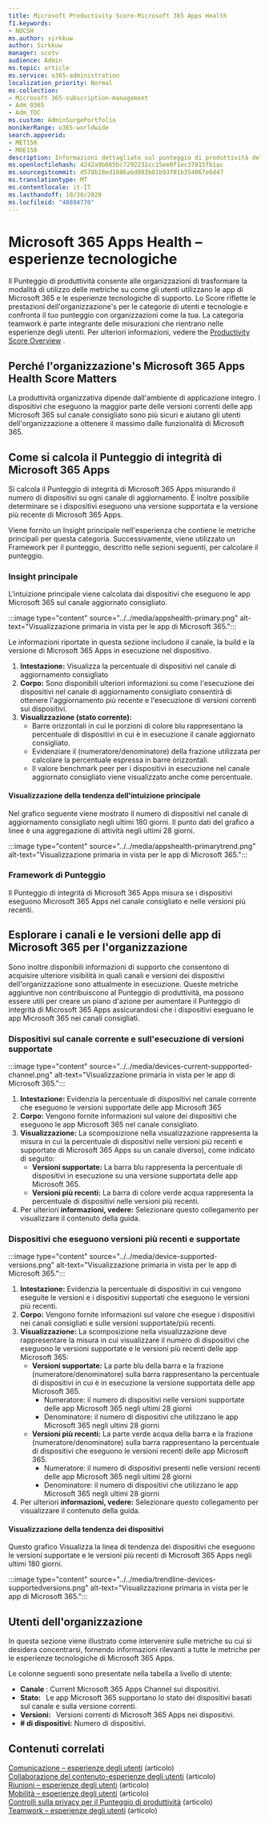 ```yaml
---
title: Microsoft Productivity Score-Microsoft 365 Apps Health
f1.keywords:
- NOCSH
ms.author: sirkkuw
author: Sirkkuw
manager: scotv
audience: Admin
ms.topic: article
ms.service: o365-administration
localization_priority: Normal
ms.collection:
- Microsoft 365-subscription-management
- Adm_O365
- Adm_TOC
ms.custom: AdminSurgePortfolio
monikerRange: o365-worldwide
search.appverid:
- MET150
- MOE150
description: Informazioni dettagliate sul punteggio di produttività delle app di Microsoft 365 Apps Health-Technology.
ms.openlocfilehash: 4242a9b665bc7292232cc15ee0f1ec37915fb1ac
ms.sourcegitcommit: d578b28ed1886abd083b01b93f01b354067e6d47
ms.translationtype: MT
ms.contentlocale: it-IT
ms.lasthandoff: 10/30/2020
ms.locfileid: "48804770"
---
```

# <a name="microsoft-365-apps-health--technology-experiences"></a>Microsoft 365 Apps Health – esperienze tecnologiche

Il Punteggio di produttività consente alle organizzazioni di trasformare la modalità di utilizzo delle metriche su come gli utenti utilizzano le app di Microsoft 365 e le esperienze tecnologiche di supporto. Lo Score riflette le prestazioni dell'organizzazione&#39;s per le categorie di utenti e tecnologie e confronta il tuo punteggio con organizzazioni come la tua. La categoria teamwork è parte integrante delle misurazioni che rientrano nelle esperienze degli utenti. Per ulteriori informazioni, vedere the [Productivity Score Overview](productivity-score.md) .

## <a name="why-your-organization39s-microsoft-365-apps-health-score-matters"></a>Perché l'organizzazione&#39;s Microsoft 365 Apps Health Score Matters

La produttività organizzativa dipende dall'ambiente di applicazione integro. I dispositivi che eseguono la maggior parte delle versioni correnti delle app Microsoft 365 sul canale consigliato sono più sicuri e aiutano gli utenti dell'organizzazione a ottenere il massimo dalle funzionalità di Microsoft 365.

## <a name="how-we-calculate-the-microsoft-365-apps-health-score"></a>Come si calcola il Punteggio di integrità di Microsoft 365 Apps

Si calcola il Punteggio di integrità di Microsoft 365 Apps misurando il numero di dispositivi su ogni canale di aggiornamento. È inoltre possibile determinare se i dispositivi eseguono una versione supportata e la versione più recente di Microsoft 365 Apps.

Viene fornito un Insight principale nell'esperienza che contiene le metriche principali per questa categoria. Successivamente, viene utilizzato un Framework per il punteggio, descritto nelle sezioni seguenti, per calcolare il punteggio.

### <a name="primary-insight"></a>Insight principale

L'intuizione principale viene calcolata dai dispositivi che eseguono le app Microsoft 365 sul canale aggiornato consigliato.

:::image type="content" source="../../media/appshealth-primary.png" alt-text="Visualizzazione primaria in vista per le app di Microsoft 365.":::

Le informazioni riportate in questa sezione includono il canale, la build e la versione di Microsoft 365 Apps in esecuzione nel dispositivo.

1. **Intestazione:**  Visualizza la percentuale di dispositivi nel canale di aggiornamento consigliato
1. **Corpo:**  Sono disponibili ulteriori informazioni su come l'esecuzione dei dispositivi nel canale di aggiornamento consigliato consentirà di ottenere l'aggiornamento più recente e l'esecuzione di versioni correnti sui dispositivi.
1. **Visualizzazione (stato corrente):**
    - Barre orizzontali in cui le porzioni di colore blu rappresentano la percentuale di dispositivi in cui è in esecuzione il canale aggiornato consigliato.
    - Evidenziare il (numeratore/denominatore) della frazione utilizzata per calcolare la percentuale espressa in barre orizzontali.
    - Il valore benchmark peer per i dispositivi in esecuzione nel canale aggiornato consigliato viene visualizzato anche come percentuale.

#### <a name="trend-visualization-of-the-primary-insight"></a>Visualizzazione della tendenza dell'intuizione principale

Nel grafico seguente viene mostrato il numero di dispositivi nel canale di aggiornamento consigliato negli ultimi 180 giorni. Il punto dati del grafico a linee è una aggregazione di attività negli ultimi 28 giorni.

:::image type="content" source="../../media/appshealth-primarytrend.png" alt-text="Visualizzazione primaria in vista per le app di Microsoft 365.":::

### <a name="scoring-framework"></a>Framework di Punteggio

Il Punteggio di integrità di Microsoft 365 Apps misura se i dispositivi eseguono Microsoft 365 Apps nel canale consigliato e nelle versioni più recenti.

## <a name="explore-your-organization-microsoft-365-app-channels-and-versions"></a>Esplorare i canali e le versioni delle app di Microsoft 365 per l'organizzazione

Sono inoltre disponibili informazioni di supporto che consentono di acquisire ulteriore visibilità in quali canali e versioni dei dispositivi dell'organizzazione sono attualmente in esecuzione. Queste metriche aggiuntive non contribuiscono al Punteggio di produttività, ma possono essere utili per creare un piano d'azione per aumentare il Punteggio di integrità di Microsoft 365 Apps assicurandosi che i dispositivi eseguano le app Microsoft 365 nei canali consigliati.

### <a name="devices-on-current-channel-and-running-supported-versions"></a>Dispositivi sul canale corrente e sull'esecuzione di versioni supportate

:::image type="content" source="../../media/devices-current-suppported-channel.png" alt-text="Visualizzazione primaria in vista per le app di Microsoft 365.":::

1. **Intestazione:**  Evidenzia la percentuale di dispositivi nel canale corrente che eseguono le versioni supportate delle app Microsoft 365
1. **Corpo:**  Vengono fornite informazioni sul valore dei dispositivi che eseguono le app Microsoft 365 nel canale consigliato.
1. **Visualizzazione:**  La scomposizione nella visualizzazione rappresenta la misura in cui la percentuale di dispositivi nelle versioni più recenti e supportate di Microsoft 365 Apps su un canale diverso), come indicato di seguito:
    - **Versioni supportate:** La barra blu rappresenta la percentuale di dispositivi in esecuzione su una versione supportata delle app Microsoft 365.
    - **Versioni più recenti:** La barra di colore verde acqua rappresenta la percentuale di dispositivi nelle versioni più recenti.
1. Per ulteriori **informazioni, vedere:**   Selezionare questo collegamento per visualizzare il contenuto della guida.

### <a name="devices-running-latest-and-supported-versions"></a>Dispositivi che eseguono versioni più recenti e supportate

:::image type="content" source="../../media/device-supported-versions.png" alt-text="Visualizzazione primaria in vista per le app di Microsoft 365.":::

1. **Intestazione:**  Evidenzia la percentuale di dispositivi in cui vengono eseguite le versioni e i dispositivi supportati che eseguono le versioni più recenti.
1. **Corpo:**  Vengono fornite informazioni sul valore che esegue i dispositivi nei canali consigliati e sulle versioni supportate/più recenti.
1. **Visualizzazione:** La scomposizione nella visualizzazione deve rappresentare la misura in cui visualizzare il numero di dispositivi che eseguono le versioni supportate e le versioni più recenti delle app Microsoft 365:
    - **Versioni supportate:** La parte blu della barra e la frazione (numeratore/denominatore) sulla barra rappresentano la percentuale di dispositivi in cui è in esecuzione la versione supportata delle app Microsoft 365.
        - Numeratore: il numero di dispositivi nelle versioni supportate delle app Microsoft 365 negli ultimi 28 giorni
        - Denominatore: il numero di dispositivi che utilizzano le app Microsoft 365 negli ultimi 28 giorni
    - **Versioni più recenti:** La parte verde acqua della barra e la frazione (numeratore/denominatore) sulla barra rappresentano la percentuale di dispositivi che eseguono le versioni recenti delle app Microsoft 365.
        - Numeratore: il numero di dispositivi presenti nelle versioni recenti delle app Microsoft 365 negli ultimi 28 giorni
        - Denominatore: il numero di dispositivi che utilizzano le app Microsoft 365 negli ultimi 28 giorni
1. Per ulteriori **informazioni, vedere:**   Selezionare questo collegamento per visualizzare il contenuto della guida.

#### <a name="trend-visualization-of-the-devices"></a>Visualizzazione della tendenza dei dispositivi

Questo grafico Visualizza la linea di tendenza dei dispositivi che eseguono le versioni supportate e le versioni più recenti di Microsoft 365 Apps negli ultimi 180 giorni.

:::image type="content" source="../../media/trendline-devices-supportedversions.png" alt-text="Visualizzazione primaria in vista per le app di Microsoft 365.":::

## <a name="people-in-your-organization"></a>Utenti dell'organizzazione

In questa sezione viene illustrato come intervenire sulle metriche su cui si desidera concentrarsi, fornendo informazioni rilevanti a tutte le metriche per le esperienze tecnologiche di Microsoft 365 Apps.

Le colonne seguenti sono presentate nella tabella a livello di utente:

- **Canale** : Current Microsoft 365 Apps Channel sui dispositivi.
- **Stato:**   Le app Microsoft 365 supportano lo stato dei dispositivi basati sul canale e sulla versione correnti.
- **Versioni:**   Versioni correnti di Microsoft 365 Apps nei dispositivi.
- **# di dispositivi:**  Numero di dispositivi.

## <a name="related-content"></a>Contenuti correlati

[Comunicazione – esperienze degli utenti](communication.md) (articolo) \
[Collaborazione del contenuto-esperienze degli utenti](content-collaboration.md) (articolo) \
[Riunioni – esperienze degli utenti](meetings.md) (articolo) \
[Mobilità – esperienze degli utenti](mobility.md) (articolo) \
[Controlli sulla privacy per il Punteggio di produttività](privacy.md) (articolo) \
[Teamwork – esperienze degli utenti](teamwork.md) (articolo)